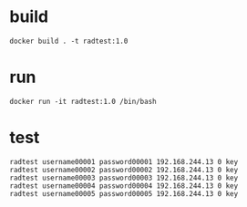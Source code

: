 # build

`docker build . -t radtest:1.0`

# run

`docker run -it radtest:1.0 /bin/bash`

# test

```
radtest username00001 password00001 192.168.244.13 0 key
radtest username00002 password00002 192.168.244.13 0 key
radtest username00003 password00003 192.168.244.13 0 key
radtest username00004 password00004 192.168.244.13 0 key
radtest username00005 password00005 192.168.244.13 0 key
```
